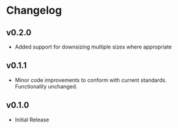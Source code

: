 # Changelog

## v0.2.0

- Added support for downsizing multiple sizes where appropriate

## v0.1.1

- Minor code improvements to conform with current standards. Functionality unchanged.

## v0.1.0

- Initial Release
